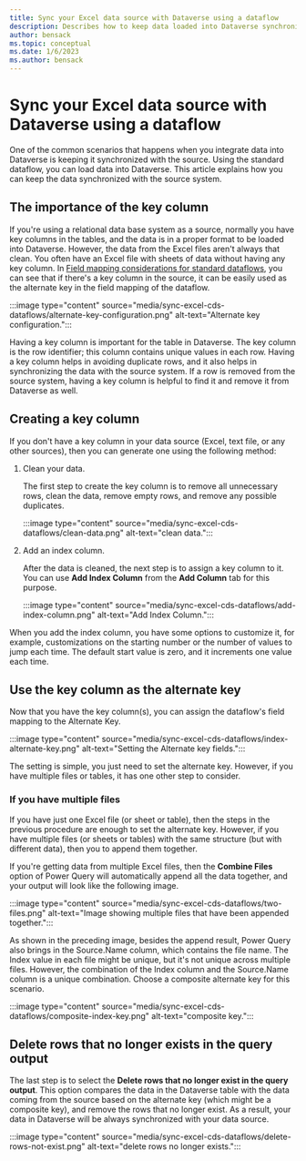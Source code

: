 ```yaml
---
title: Sync your Excel data source with Dataverse using a dataflow
description: Describes how to keep data loaded into Dataverse synchronized with the data source using dataflows.
author: bensack
ms.topic: conceptual
ms.date: 1/6/2023
ms.author: bensack
---
```


# Sync your Excel data source with Dataverse using a dataflow

One of the common scenarios that happens when you integrate data into Dataverse is keeping it synchronized with the source. Using the standard dataflow, you can load data into Dataverse. This article explains how you can keep the data synchronized with the source system.

## The importance of the key column

If you're using a relational data base system as a source, normally you have key columns in the tables, and the data is in a proper format to be loaded into Dataverse. However, the data from the Excel files aren't always that clean. You often have an Excel file with sheets of data without having any key column. In [Field mapping considerations for standard dataflows](get-best-of-standard-dataflows.md), you can see that if there's a key column in the source, it can be easily used as the alternate key in the field mapping of the dataflow.

:::image type="content" source="media/sync-excel-cds-dataflows/alternate-key-configuration.png" alt-text="Alternate key configuration.":::

Having a key column is important for the table in Dataverse. The key column is the row identifier; this column contains unique values in each row. Having a key column helps in avoiding duplicate rows, and it also helps in synchronizing the data with the source system. If a row is removed from the source system, having a key column is helpful to find it and remove it from Dataverse as well.

## Creating a key column

If you don't have a key column in your data source (Excel, text file, or any other sources), then you can generate one using the following method:

1. Clean your data.

   The first step to create the key column is to remove all unnecessary rows, clean the data, remove empty rows, and remove any possible duplicates.

   :::image type="content" source="media/sync-excel-cds-dataflows/clean-data.png" alt-text="clean data.":::

2. Add an index column.

   After the data is cleaned, the next step is to assign a key column to it. You can use **Add Index Column** from the **Add Column** tab for this purpose.

   :::image type="content" source="media/sync-excel-cds-dataflows/add-index-column.png" alt-text="Add Index Column.":::

When you add the index column, you have some options to customize it, for example, customizations on the starting number or the number of values to jump each time. The default start value is zero, and it increments one value each time.

## Use the key column as the alternate key

Now that you have the key column(s), you can assign the dataflow's field mapping to the Alternate Key.

:::image type="content" source="media/sync-excel-cds-dataflows/index-alternate-key.png" alt-text="Setting the Alternate key fields.":::

The setting is simple, you just need to set the alternate key. However, if you have multiple files or tables, it has one other step to consider.

### If you have multiple files

If you have just one Excel file (or sheet or table), then the steps in the previous procedure are enough to set the alternate key. However, if you have multiple files (or sheets or tables) with the same structure (but with different data), then you to append them together.

If you're getting data from multiple Excel files, then the **Combine Files** option of Power Query will automatically append all the data together, and your output will look like the following image.

:::image type="content" source="media/sync-excel-cds-dataflows/two-files.png" alt-text="Image showing multiple files that have been appended together.":::

As shown in the preceding image, besides the append result, Power Query also brings in the Source.Name column, which contains the file name. The Index value in each file might be unique, but it's not unique across multiple files. However, the combination of the Index column and the Source.Name column is a unique combination. Choose a composite alternate key for this scenario.

:::image type="content" source="media/sync-excel-cds-dataflows/composite-index-key.png" alt-text="composite key.":::

## Delete rows that no longer exists in the query output

The last step is to select the **Delete rows that no longer exist in the query output**. This option compares the data in the Dataverse table with the data coming from the source based on the alternate key (which might be a composite key), and remove the rows that no longer exist. As a result, your data in Dataverse will be always synchronized with your data source.

:::image type="content" source="media/sync-excel-cds-dataflows/delete-rows-not-exist.png" alt-text="delete rows no longer exists.":::
